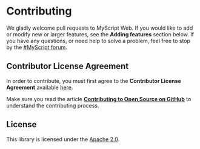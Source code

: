 # Contributing

We gladly welcome pull requests to MyScript Web. If you would like to add or modify new or larger features, see the **Adding features** section below.
If you have any questions, or need help to solve a problem, feel free to stop by the [#MyScript forum](https://dev.myscript.com/support/forum/).

## Contributor License Agreement

In order to contribute, you must first agree to the **Contributor License Agreement** available [here](http://goo.gl/forms/YyzZ9VSvYG).

Make sure you read the article **[Contributing to Open Source on GitHub](https://guides.github.com/activities/contributing-to-open-source/)** to understand the contributing process.

## License

This library is licensed under the [Apache 2.0](http://opensource.org/licenses/Apache-2.0).
